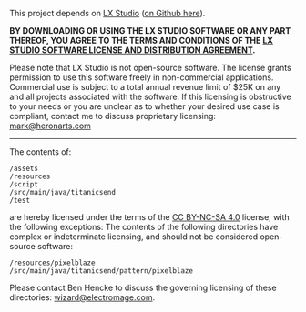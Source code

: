 
This project depends on [LX Studio](https://lx.studio/) ([on Github here](https://github.com/heronarts/LXStudio)).

**BY DOWNLOADING OR USING THE LX STUDIO SOFTWARE OR ANY PART THEREOF, YOU AGREE TO THE TERMS AND CONDITIONS OF THE [LX STUDIO SOFTWARE LICENSE AND DISTRIBUTION AGREEMENT](http://lx.studio/license).**

Please note that LX Studio is not open-source software. The license grants permission to use this software freely in non-commercial applications. Commercial use is subject to a total annual revenue limit of $25K on any and all projects associated with the software. If this licensing is obstructive to your needs or you are unclear as to whether your desired use case is compliant, contact me to discuss proprietary licensing: mark@heronarts.com

---

The contents of:

    /assets
    /resources
    /script
    /src/main/java/titanicsend
    /test

are hereby licensed under the terms of the [CC BY-NC-SA 4.0](https://creativecommons.org/licenses/by-nc-sa/4.0/) license, with the following exceptions: The contents of the following directories have complex or indeterminate licensing, and should not be considered open-source software:

    /resources/pixelblaze
    /src/main/java/titanicsend/pattern/pixelblaze

Please contact Ben Hencke to discuss the governing licensing of these directories: wizard@electromage.com.
